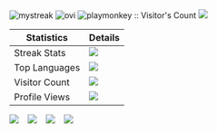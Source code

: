 
<!--
**playmonkey/playmonkey** is a ✨ _special_ ✨ repository because its `README.md` (this file) appears on your GitHub profile.

Here are some ideas to get you started:

- 🔭 I’m currently working on ...
- 🌱 I’m currently learning ...
- 👯 I’m looking to collaborate on ...
- 🤔 I’m looking for help with ...
- 💬 Ask me about ...
- 📫 How to reach me: ...
- 😄 Pronouns: ...
- ⚡ Fun fact: ...
-->
<img src="https://github-readme-streak-stats.herokuapp.com/?user=playmonkey&theme=tokyonight" alt="mystreak"/>
<img src="https://github-readme-stats.vercel.app/api/top-langs?username=madushadhanushka&show_icons=true&locale=en&layout=compact&theme=chartreuse-dark" alt="ovi" />

<img src="https://profile-counter.glitch.me/{playmonkey}/count.svg" alt="playmonkey :: Visitor's Count" />
<img src="http://estruyf-github.azurewebsites.net/api/VisitorHit?user=playmonkey&repo=playmonkey&countColorcountColor&countColor=%237B1E7B"/>

<!-- Invisible Statistics Table -->
| Statistics | Details |
|------------|-----------|
| Streak Stats | ![](https://github-readme-streak-stats.herokuapp.com/?user=playmonkey&theme=tokyonight)&nbsp; |
| Top Languages | ![](https://github-readme-stats.vercel.app/api/top-langs?username=madushadhanushka&show_icons=true&locale=en&layout=compact&theme=chartreuse-dark)&nbsp; |
| Visitor Count | ![](https://profile-counter.glitch.me/{playmonkey}/count.svg)&nbsp; |
| Profile Views | ![](http://estruyf-github.azurewebsites.net/api/VisitorHit?user=playmonkey&repo=playmonkey&countColorcountColor&countColor=%237B1E7B)&nbsp; |

<!-- Invisible Statistics -->
<div style="display: flex; flex-wrap: wrap; gap: 16px;">
    <img src="https://github-readme-streak-stats.herokuapp.com/?user=playmonkey&theme=tokyonight">
    <img src="https://github-readme-stats.vercel.app/api/top-langs?username=madushadhanushka&show_icons=true&locale=en&layout=compact&theme=chartreuse-dark">
    <img src="https://profile-counter.glitch.me/{playmonkey}/count.svg">
    <img src="http://estruyf-github.azurewebsites.net/api/VisitorHit?user=playmonkey&repo=playmonkey&countColorcountColor&countColor=%237B1E7B">
</div>
